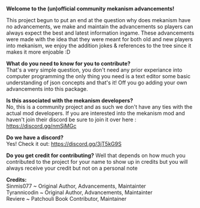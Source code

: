 **Welcome to the (un)official community mekanism advancements!**

This project begun to put an end at the question why does mekanism have no advancements, we make and maintain the advancements so players can always expect the best and latest information ingame. These advancements were made with the idea that they were meant for both old and new players into mekanism, we enjoy the addition jokes & references to the tree since it makes it more enjoable :D

**What do you need to know for you to contribute?**<br>
That's a very simple question, you don't need any prior experiance into computer programming the only thing you need is a text editor some basic understanding of json concepts and that's it! Off you go adding your own advancements into this package.

**Is this associated with the mekanism developers?**<br>
No, this is a community project and as such we don't have any ties with the actual mod developers. If you are interested into the mekanism mod and haven't join their discord be sure to join it over here : https://discord.gg/nmSjMGc

**Do we have a discord?** <br>
Yes! Check it out: https://discord.gg/3jT5kG9S

**Do you get credit for contributing?**
Well that depends on how much you contributed to the project for your name to show up in credits but you will always receive your credit but not on a personal note

**Credits:**<br>
Sinmis077 ~ Original Author, Advancements, Maintainter<br>
Tyrannicodin ~ Original Author, Advancements, Maintainter<br>
Reviere ~ Patchouli Book Contributor, Maintainer

